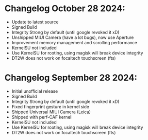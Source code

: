 # Changelog October 28 2024: 
- Update to latest source
- Signed Build
- Integrity Strong by default (until google revoked it xD)
- Unshipped MIUI Camera (have a lot bugs), now use Aperture
- Improvement memory management and scrolling performance
- KernelSU not included
- Use KernelSU for rooting, using magisk will break device integrity
- DT2W does not work on focaltech touchscreen (fts)

# Changelog September 28 2024: 
- Initial unofficial release
- Signed Build
- Integrity Strong by default (until google revoked it xD)
- Fixed fingerprint gesture in kernel side
- Shipped Universal MIUI Camera (Leica)
- Shipped with perf-CAF kernel
- KernelSU not included
- Use KernelSU for rooting, using magisk will break device integrity
- DT2W does not work on focaltech touchscreen (fts)
